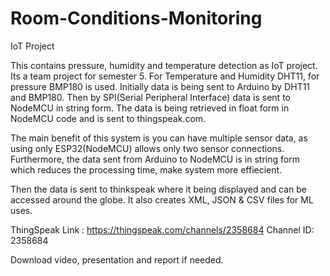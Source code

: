 # Room-Conditions-Monitoring
IoT Project

This contains pressure, humidity and temperature detection as IoT project.
Its a team project for semester 5. For Temperature and Humidity DHT11, for pressure BMP180 is used. Initially data is being sent to Arduino by DHT11 and BMP180. Then by SPI(Serial Peripheral Interface) data is sent to NodeMCU in string form. The data is being retrieved in float form in NodeMCU code and is sent to thingspeak.com.   

The main benefit of this system is you can have multiple sensor data, as using only ESP32(NodeMCU) allows only two sensor connections. Furthermore, the data sent from Arduino to NodeMCU is in string form which reduces the processing time, make system more effiecient.

Then the data is sent to thinkspeak where it being displayed and can be accessed around the globe. It also creates XML, JSON & CSV files for ML uses.

ThingSpeak Link :  https://thingspeak.com/channels/2358684
Channel ID: 2358684

Download video, presentation and report if needed.
